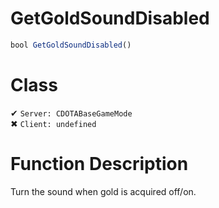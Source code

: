 # GetGoldSoundDisabled
```js
bool GetGoldSoundDisabled()
```
# Class
✔ `Server: CDOTABaseGameMode`  
✖ `Client: undefined`  

# Function Description
Turn the sound when gold is acquired off/on.
